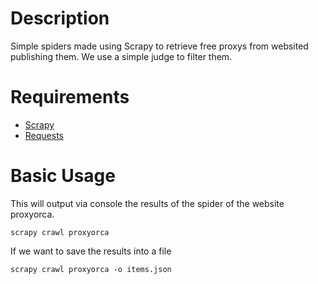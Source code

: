 # Description

Simple spiders made using Scrapy to retrieve free proxys from websited publishing them.
We use a simple judge to filter them.

# Requirements

- [Scrapy](http://scrapy.org/)
- [Requests](http://docs.python-requests.org/en/master/)

# Basic Usage

This will output via console the results of the spider of the website proxyorca.
```
scrapy crawl proxyorca
```

If we want to save the results into a file 

```
scrapy crawl proxyorca -o items.json
```

